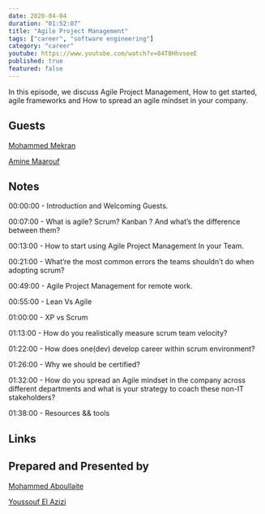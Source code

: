 ```yaml
---
date: 2020-04-04
duration: "01:52:07"
title: "Agile Project Management"
tags: ["career", "software engineering"]
category: "career"
youtube: https://www.youtube.com/watch?v=84T8HhvseeE
published: true
featured: false
---
```


In this episode, we discuss Agile Project Management, How to get started, agile frameworks and How to spread an agile mindset in your company.

## Guests

[Mohammed Mekran](https://web.facebook.com/mohamed.mekran)

[Amine Maarouf](https://web.facebook.com/amiiiinema)

## Notes

00:00:00 - Introduction and Welcoming Guests.

00:07:00 - What is agile? Scrum? Kanban ? And what’s the difference between them?

00:13:00 - How to start using Agile Project Management In your Team.

00:21:00 - What’re the most common errors the teams shouldn’t do when adopting scrum?

00:49:00 - Agile Project Management for remote work.

00:55:00 - Lean Vs Agile

01:00:00 - XP vs Scrum

01:13:00 - How do you realistically measure scrum team velocity?

01:22:00 - How does one(dev) develop career within scrum environment?

01:26:00 - Why we should be certified?

01:32:00 - How do you spread an Agile mindset in the company across different departments and what is your strategy to coach these non-IT stakeholders?

01:38:00 - Resources && tools

## Links

## Prepared and Presented by

[Mohammed Aboullaite](https://twitter.com/laytoun)

[Youssouf El Azizi](https://elazizi.com)

